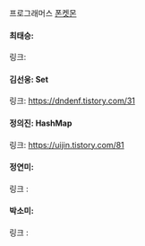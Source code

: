 프로그래머스 [폰켓몬](https://school.programmers.co.kr/learn/courses/30/lessons/1845)<br>

#### 최태승:
링크:

#### 김선웅: Set
링크: https://dndenf.tistory.com/31

#### 정의진: HashMap
링크: https://uijin.tistory.com/81

#### 정연미:
링크 : 

#### 박소미: 
링크 : 
